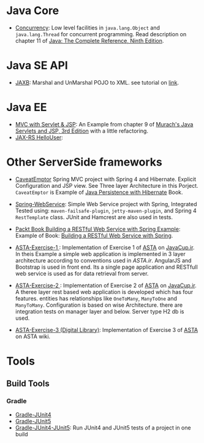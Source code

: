 # Java Core

* [Concurrency](https://github.com/AhmadHoghooghi/HelloWorldSeries/tree/master/Concurrency): Low level facilities in `java.lang.Object` and `java.lang.Thread` for concurrent programming. Read description on chapter 11 of [Java: The Complete Reference, Ninth Edition](https://www.amazon.com/Java-Complete-Reference-Herbert-Schildt/dp/0071808558).

# Java SE API
* [JAXB](https://github.com/AhmadHoghooghi/HelloWorldSeries/tree/master/JAXBDemo): Marshal and UnMarshal POJO to XML. see tutorial on [link](http://www.vogella.com/tutorials/JAXB/article.html).

# Java EE
* [MVC with Servlet & JSP](https://github.com/AhmadHoghooghi/HelloWorldSeries/tree/master/MVC%20with%20ServletJSP): An Example from chapter 9 of [Murach's Java Servlets and JSP, 3rd Edition](https://www.amazon.com/Murachs-Java-Servlets-JSP-Murach/dp/1890774782) with a little refactoring.
* [JAX-RS HelloUser](https://github.com/AhmadHoghooghi/HelloWorldSeries/tree/master/JAX-RS/upload-webservice):

# Other ServerSide frameworks
* [CaveatEmptor](https://github.com/AhmadHoghooghi/HelloWorldSeries/tree/master/CaveatEmptor) Spring MVC project with Spring 4 and Hibernate. Explicit Configuration and JSP view. See Three layer Architecture in this Porject. `CaveatEmptor` is Example of  [Java Persistence with Hibernate](https://www.manning.com/books/java-persistence-with-hibernate-second-edition) Book.

* [Spring-WebService](https://github.com/AhmadHoghooghi/HelloWorldSeries/tree/master/webservice-spring): Simple Web Service project with Spring, Integrated Tested using: `maven-failsafe-plugin`, `jetty-maven-plugin`, and Spring 4 `RestTemplate` class. JUnit and Hamcrest are also used in tests.

* [Packt Book Building a RESTful Web Service with Spring Example](https://github.com/AhmadHoghooghi/HelloWorldSeries/tree/master/RestWithSpringBook): Example of Book: [Building a RESTful Web Service with Spring](https://www.packtpub.com/web-development/building-restful-web-service-spring).

* [ASTA-Exercise-1 ](https://github.com/AhmadHoghooghi/HelloWorldSeries/tree/master/contacts/): Implementation of Exercise 1 of [ASTA](http://asta.ir/) on [JavaCup.ir](http://javacup.ir/javaee-exercise/). In theis Example a simple web application is implemented in 3 layer architecture according to conventions used in _ASTA.ir_. AngularJS and Bootstrap is used in front end. Its a single page application and RESTfull web service is used as for data retrieval from server. 

* [ASTA-Exercise-2 ](https://github.com/AhmadHoghooghi/HelloWorldSeries/tree/master/exercise2/): Implementation of Exercise 2 of [ASTA](http://asta.ir/) on [JavaCup.ir](http://javacup.ir/javaee-exercise2/). A theree layer rest based web application is developed which has four features. entities has relationships like `OneToMany`, `ManyToOne` and `ManyToMany`. Configuration is based on wise Architecture. there are integration tests on manager layer and below. Server type H2 db is used.

* [ASTA-Exercise-3 (Digital Library)](https://github.com/AhmadHoghooghi/HelloWorldSeries/tree/master/digitallibrary/): Implementation of Exercise 3 of [ASTA](http://asta.ir/) on ASTA wiki.

# Tools
## Build Tools
### Gradle
* [Gradle-JUnit4](https://github.com/AhmadHoghooghi/HelloWorldSeries/tree/master/gradle-junit4)
* [Gradle-JUnit5](https://github.com/AhmadHoghooghi/HelloWorldSeries/tree/master/gradle-junit5)
* [Gradle-JUnit4-JUnit5](https://github.com/AhmadHoghooghi/HelloWorldSeries/tree/master/gradle-junti4-junit5): Run JUnit4 and JUnit5 tests of a project in one build
